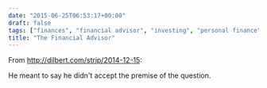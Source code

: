 ```yaml
---
date: "2015-06-25T06:53:17+00:00"
draft: false
tags: ["finances", "financial advisor", "investing", "personal finance", "money"]
title: "The Financial Advisor"
---
```

From http://dilbert.com/strip/2014-12-15:

He meant to say he didn't accept the premise of the question.
